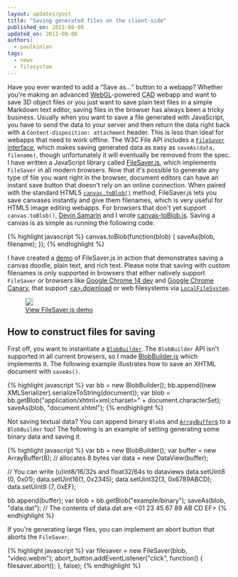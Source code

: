 ```yaml
---
layout: updates/post
title: "Saving generated files on the client-side"
published_on: 2011-08-08
updated_on: 2011-08-08
authors:
  - paulkinlan
tags:
  - news
  - filesystem
---
```

<p>Have you ever wanted to add a <q>Save as&hellip;</q> button to a webapp? Whether you're making an advanced <a href="https://developer.mozilla.org/en/WebGL">WebGL</a>-powered <abbr title="computer-aided design">CAD</abbr> webapp and want to save 3D object files or you just want to save plain text files in a simple Markdown text editor, saving files in the browser has always been a tricky business. Usually when you want to save a file generated with JavaScript, you have to send the data to your server and then return the data right back with a <code>Content-disposition: attachment</code> header. This is less than ideal for webapps that need to work offline. The W3C File API includes a <a href="http://www.w3.org/TR/file-writer-api/#the-filesaver-interface"><code>FileSaver</code> interface</a>, which makes saving generated data as easy as <code>saveAs(data, filename)</code>, though unfortunately it will eventually be removed from the spec. I have written a JavaScript library called <a href="https://github.com/eligrey/FileSaver.js">FileSaver.js</a>, which implements <code>FileSaver</code> in all modern browsers. Now that it's possible to generate any type of file you want right in the browser, document editors can have an instant save button that doesn't rely on an online connection. When paired with the standard HTML5 <a href="http://www.w3.org/TR/html5/the-canvas-element.html"><code>canvas.toBlob()</code></a> method, FileSaver.js lets you save canvases instantly and give them filenames, which is very useful for HTML5 image editing webapps. For browsers that don't yet support <code>canvas.toBlob()</code>, <a href="https://github.com/eboyjr">Devin Samarin</a> and I wrote <a href="https://github.com/eligrey/canvas-toBlob.js">canvas-toBlob.js</a>. Saving a canvas is as simple as running the following code:</p>

{% highlight javascript %}
canvas.toBlob(function(blob) {
  saveAs(blob, filename);
});
{% endhighlight %}

<p>I have created a <a href="http://oftn.org/projects/FileSaver.js/demo/">demo</a> of FileSaver.js in action that demonstrates saving a canvas doodle, plain text, and rich text. Please note that saving with custom filenames is only supported in browsers that either natively support <code>FileSaver</code> or browsers like <a href="http://www.chromium.org/getting-involved/dev-channel">Google Chrome 14 dev</a> and <a href="http://tools.google.com/dlpage/chromesxs">Google Chrome Canary</a>, that support <a href="http://developers.whatwg.org/links.html#downloading-resources">&lt;a&gt;.download</a> or web filesystems via <a href="http://www.w3.org/TR/file-system-api/#using-localfilesystem"><code>LocalFileSystem</code></a>.</p>

<figure><a href="http://eligrey.com/demos/FileSaver.js/"><img style="border:1px solid #ccc;max-width: 100%;" src="http://dl.dropbox.com/u/39519/filesaverss.png">
<figcaption>View FileSaver.js demo</figcaption></a></figure>

<h2>How to construct files for saving</h2>

<p>First off, you want to instantiate a <a href="https://developer.mozilla.org/en/DOM/BlobBuilder"><code>BlobBuilder</code></a>. The <code>BlobBuilder</code> API isn't supported in all current browsers, so I made <a href="https://github.com/eligrey/BlobBuilder.js">BlobBuilder.js</a> which implements it. The following example illustrates how to save an XHTML document with <code>saveAs()</code>.</p>

{% highlight javascript %}
var bb = new BlobBuilder();
bb.append((new XMLSerializer).serializeToString(document));
var blob = bb.getBlob("application/xhtml+xml;charset=" + document.characterSet);
saveAs(blob, "document.xhtml");
{% endhighlight %}

<p>Not saving textual data? You can append binary <code>Blob</code>s and <a href="https://developer.mozilla.org/en/JavaScript_typed_arrays"><code>ArrayBuffer</code>s</a> to a <code>BlobBuilder</code> too! The following is an example of setting generating some binary data and saving it.</p>

{% highlight javascript %}
var bb = new BlobBuilder();
var buffer = new ArrayBuffer(8); // allocates 8 bytes
var data = new DataView(buffer);

// You can write (u)int8/16/32s and float32/64s to dataviews
data.setUint8 (0, 0x01);
data.setUint16(1, 0x2345);
data.setUint32(3, 0x6789ABCD);
data.setUint8 (7, 0xEF);

bb.append(buffer);
var blob = bb.getBlob("example/binary");
saveAs(blob, "data.dat");
// The contents of data.dat are &lt;01 23 45 67 89 AB CD EF&gt;
{% endhighlight %}

<p>If you're generating large files, you can implement an abort button that aborts the <code>FileSaver</code>.</p>

{% highlight javascript %}
var filesaver = new FileSaver(blob, "video.webm");
abort_button.addEventListener("click", function() {
  filesaver.abort();
}, false);
{% endhighlight %}
